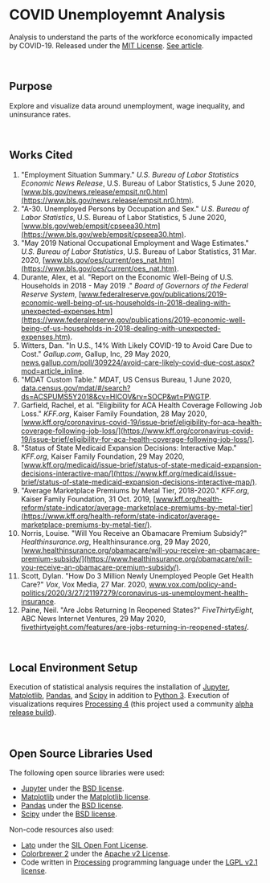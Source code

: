 COVID Unemployemnt Analysis
====================================================================================================
Analysis to understand the parts of the workforce economically impacted by COVID-19. Released under the [MIT License](https://opensource.org/licenses/MIT). [See article](https://towardsdatascience.com/inequality-and-the-occupations-with-the-deepest-unemployment-b163ce422efd).

<br>

Purpose
----------------------------------------------------------------------------------------------------
Explore and visualize data around unemployment, wage inequality, and uninsurance rates.

<br>

Works Cited
----------------------------------------------------------------------------------------------------
1. "Employment Situation Summary." _U.S. Bureau of Labor Statistics Economic News Release_, U.S. Bureau of Labor Statistics, 5 June 2020, [www.bls.gov/news.release/empsit.nr0.htm](https://www.bls.gov/news.release/empsit.nr0.htm).
2. "A-30. Unemployed Persons by Occupation and Sex." _U.S. Bureau of Labor Statistics_, U.S. Bureau of Labor Statistics, 5 June 2020, [www.bls.gov/web/empsit/cpseea30.htm](https://www.bls.gov/web/empsit/cpseea30.htm).
3. "May 2019 National Occupational Employment and Wage Estimates." _U.S. Bureau of Labor Statistics_, U.S. Bureau of Labor Statistics, 31 Mar. 2020, [www.bls.gov/oes/current/oes_nat.htm](https://www.bls.gov/oes/current/oes_nat.htm).
4. Durante, Alex, et al. "Report on the Economic Well-Being of U.S. Households in 2018 - May 2019 ." _Board of Governors of the Federal Reserve System_, [www.federalreserve.gov/publications/2019-economic-well-being-of-us-households-in-2018-dealing-with-unexpected-expenses.htm](https://www.federalreserve.gov/publications/2019-economic-well-being-of-us-households-in-2018-dealing-with-unexpected-expenses.htm).
5. Witters, Dan. "In U.S., 14% With Likely COVID-19 to Avoid Care Due to Cost." _Gallup.com_, Gallup, Inc, 29 May 2020, [news.gallup.com/poll/309224/avoid-care-likely-covid-due-cost.aspx?mod=article_inline](https://news.gallup.com/poll/309224/avoid-care-likely-covid-due-cost.aspx?mod=article_inline).
6. "MDAT Custom Table." _MDAT_, US Census Bureau, 1 June 2020, [data.census.gov/mdat/#/search?ds=ACSPUMS5Y2018&cv=HICOV&rv=SOCP&wt=PWGTP](https://data.census.gov/mdat/#/search?ds=ACSPUMS5Y2018&cv=HICOV&rv=SOCP&wt=PWGTP).
7. Garfield, Rachel, et al. "Eligibility for ACA Health Coverage Following Job Loss." _KFF.org_, Kaiser Family Foundation, 28 May 2020, [www.kff.org/coronavirus-covid-19/issue-brief/eligibility-for-aca-health-coverage-following-job-loss/](https://www.kff.org/coronavirus-covid-19/issue-brief/eligibility-for-aca-health-coverage-following-job-loss/).
8. "Status of State Medicaid Expansion Decisions: Interactive Map." _KFF.org_, Kaiser Family Foundation, 29 May 2020, [www.kff.org/medicaid/issue-brief/status-of-state-medicaid-expansion-decisions-interactive-map/](https://www.kff.org/medicaid/issue-brief/status-of-state-medicaid-expansion-decisions-interactive-map/).
9. "Average Marketplace Premiums by Metal Tier, 2018-2020." _KFF.org_, Kaiser Family Foundation, 31 Oct. 2019, [www.kff.org/health-reform/state-indicator/average-marketplace-premiums-by-metal-tier](https://www.kff.org/health-reform/state-indicator/average-marketplace-premiums-by-metal-tier/).
10. Norris, Louise. "Will You Receive an Obamacare Premium Subsidy?" _Healthinsurance.org_, Healthinsurance.org, 29 May 2020, [www.healthinsurance.org/obamacare/will-you-receive-an-obamacare-premium-subsidy/](https://www.healthinsurance.org/obamacare/will-you-receive-an-obamacare-premium-subsidy/).
11. Scott, Dylan. "How Do 3 Million Newly Unemployed People Get Health Care?" _Vox_, Vox Media, 27 Mar. 2020, www.vox.com/policy-and-politics/2020/3/27/21197279/coronavirus-us-unemployment-health-insurance.
12. Paine, Neil. "Are Jobs Returning In Reopened States?" _FiveThirtyEight_, ABC News Internet Ventures, 29 May 2020, [fivethirtyeight.com/features/are-jobs-returning-in-reopened-states/](https://fivethirtyeight.com/features/are-jobs-returning-in-reopened-states/).

<br>

Local Environment Setup
----------------------------------------------------------------------------------------------------
Execution of statistical analysis requires the installation of [Jupyter](https://jupyter.org/install.html), [Matplotlib](https://matplotlib.org/users/installing.html#installing), [Pandas](https://pandas.pydata.org/getting_started.html), and [Scipy](https://scipy.org/install.html) in addition to [Python 3](https://docs.python-guide.org/starting/installation/). Execution of visualizations requires [Processing 4](https://github.com/processing/processing4) (this project used a community [alpha release build](https://www.datadrivenempathy.com/processing)).

<br>

Open Source Libraries Used
----------------------------------------------------------------------------------------------------
The following open source libraries were used:

 - [Jupyter](https://jupyter.org/) under the [BSD license](https://opensource.org/licenses/BSD-3-Clause).
 - [Matplotlib](https://matplotlib.org/) under the [Matplotlib license](https://matplotlib.org/users/license.html).
 - [Pandas](https://pandas.pydata.org/) under the [BSD license](https://pandas.pydata.org/pandas-docs/stable/getting_started/overview.html#license).
 - [Scipy](https://www.scipy.org/) under the [BSD license](https://www.scipy.org/scipylib/license.html).

Non-code resources also used:

 - [Lato](http://www.latofonts.com/lato-free-fonts/) under the [SIL Open Font License](https://scripts.sil.org/cms/scripts/page.php?site_id=nrsi&id=OFL).
 - [Colorbrewer 2](https://colorbrewer2.org/) under the [Apache v2 License](https://github.com/axismaps/colorbrewer/blob/master/LICENCE.txt).
  - Code written in [Processing](https://processing.org/) programming language under the [LGPL v2.1 license](https://github.com/processing/processing4/blob/master/LICENSE.md).
